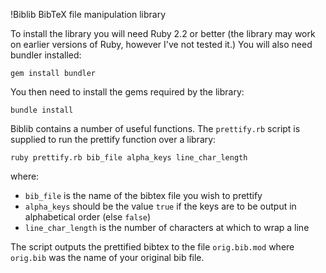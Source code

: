 !Biblib BibTeX file manipulation library

To install the library you will need Ruby 2.2 or better (the library may work on earlier versions of Ruby, however I've not tested it.) You will also need bundler installed:

``gem install bundler``

You then need to install the gems required by the library:

``bundle install``

Biblib contains a number of useful functions. The `prettify.rb` script is supplied to run the prettify function over a library:

``ruby prettify.rb bib_file alpha_keys line_char_length``

where: 
* `bib_file` is the name of the bibtex file you wish to prettify
* `alpha_keys` should be the value `true` if the keys are to be output in alphabetical order (else `false`)
* `line_char_length` is the number of characters at which to wrap a line

The script outputs the prettified bibtex to the file `orig.bib.mod` where `orig.bib` was the name of your original bib file.

